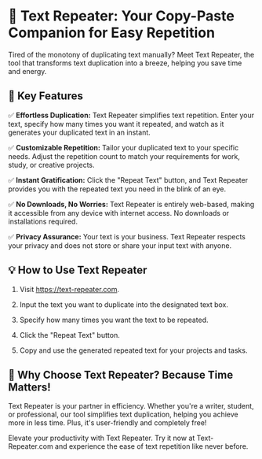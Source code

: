 # 🔄 Text Repeater: Your Copy-Paste Companion for Easy Repetition

Tired of the monotony of duplicating text manually? Meet Text Repeater, the tool that transforms text duplication into a breeze, helping you save time and energy.

## 🚀 Key Features

✅ **Effortless Duplication:** Text Repeater simplifies text repetition. Enter your text, specify how many times you want it repeated, and watch as it generates your duplicated text in an instant.

✅ **Customizable Repetition:** Tailor your duplicated text to your specific needs. Adjust the repetition count to match your requirements for work, study, or creative projects.

✅ **Instant Gratification:** Click the "Repeat Text" button, and Text Repeater provides you with the repeated text you need in the blink of an eye.

✅ **No Downloads, No Worries:** Text Repeater is entirely web-based, making it accessible from any device with internet access. No downloads or installations required.

✅ **Privacy Assurance:** Your text is your business. Text Repeater respects your privacy and does not store or share your input text with anyone.

## 💡 How to Use Text Repeater

1. Visit https://text-repeater.com.

2. Input the text you want to duplicate into the designated text box.

3. Specify how many times you want the text to be repeated.

4. Click the "Repeat Text" button.

5. Copy and use the generated repeated text for your projects and tasks.

## 🌟 Why Choose Text Repeater? Because Time Matters!

Text Repeater is your partner in efficiency. Whether you're a writer, student, or professional, our tool simplifies text duplication, helping you achieve more in less time. Plus, it's user-friendly and completely free!

Elevate your productivity with Text Repeater. Try it now at Text-Repeater.com and experience the ease of text repetition like never before.
